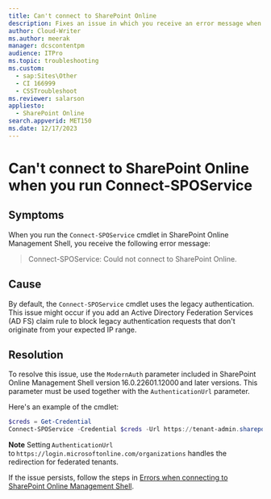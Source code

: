 ```yaml
---
title: Can't connect to SharePoint Online
description: Fixes an issue in which you receive an error message when you use the Connect-SPOService cmdlet.
author: Cloud-Writer
ms.author: meerak
manager: dcscontentpm
audience: ITPro
ms.topic: troubleshooting
ms.custom: 
  - sap:Sites\Other
  - CI 166999
  - CSSTroubleshoot
ms.reviewer: salarson
appliesto: 
  - SharePoint Online
search.appverid: MET150
ms.date: 12/17/2023
---
```

# Can't connect to SharePoint Online when you run Connect-SPOService

## Symptoms

When you run the `Connect-SPOService` cmdlet in SharePoint Online Management Shell, you receive the following error message:

> Connect-SPOService: Could not connect to SharePoint Online.

## Cause

By default, the `Connect-SPOService` cmdlet uses the legacy authentication. This issue might occur if you add an Active Directory Federation Services (AD FS) claim rule to block legacy authentication requests that don't originate from your expected IP range.

## Resolution

To resolve this issue, use the `ModernAuth` parameter included in SharePoint Online Management Shell version 16.0.22601.12000 and later versions. This parameter must be used together with the `AuthenticationUrl` parameter.  

Here's an example of the cmdlet:

```powershell
$creds = Get-Credential
Connect-SPOService -Credential $creds -Url https://tenant-admin.sharepoint.com -ModernAuth $true -AuthenticationUrl https://login.microsoftonline.com/organizations 
```

**Note** Setting `AuthenticationUrl` to `https://login.microsoftonline.com/organizations` handles the redirection for federated tenants.

If the issue persists, follow the steps in [Errors when connecting to SharePoint Online Management Shell](/sharepoint/troubleshoot/administration/errors-connecting-to-management-shell).  
